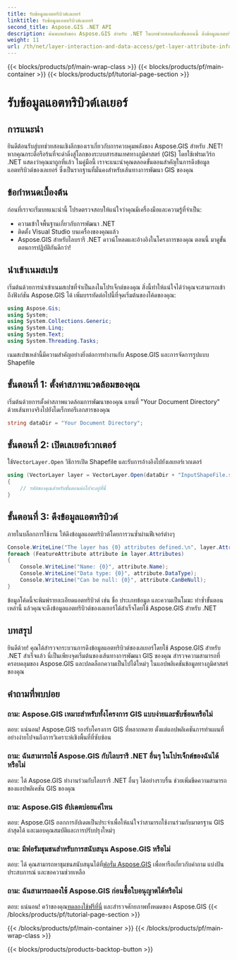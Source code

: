 ```yaml
---
title: รับข้อมูลแอตทริบิวต์เลเยอร์
linktitle: รับข้อมูลแอตทริบิวต์เลเยอร์
second_title: Aspose.GIS .NET API
description: ค้นพบพลังของ Aspose.GIS สำหรับ .NET ในบทช่วยสอนทีละขั้นตอนนี้ ดึงข้อมูลแอตทริบิวต์ของเลเยอร์ได้อย่างง่ายดาย ดาวน์โหลดทดลองใช้ฟรีตอนนี้!
weight: 11
url: /th/net/layer-interaction-and-data-access/get-layer-attribute-information/
---
```


{{< blocks/products/pf/main-wrap-class >}}
{{< blocks/products/pf/main-container >}}
{{< blocks/products/pf/tutorial-page-section >}}

# รับข้อมูลแอตทริบิวต์เลเยอร์

## การแนะนำ
ยินดีต้อนรับสู่บทช่วยสอนเชิงลึกของเราเกี่ยวกับการควบคุมพลังของ Aspose.GIS สำหรับ .NET! หากคุณกระตือรือร้นที่จะดำดิ่งสู่โลกของระบบสารสนเทศทางภูมิศาสตร์ (GIS) โดยใช้เฟรมเวิร์ก .NET แสดงว่าคุณมาถูกที่แล้ว ในคู่มือนี้ เราจะแนะนำคุณตลอดขั้นตอนสำคัญในการดึงข้อมูลแอตทริบิวต์ของเลเยอร์ ซึ่งเป็นรากฐานที่มั่นคงสำหรับเส้นทางการพัฒนา GIS ของคุณ
## ข้อกำหนดเบื้องต้น
ก่อนที่เราจะเริ่มบทแนะนำนี้ โปรดตรวจสอบให้แน่ใจว่าคุณมีเครื่องมือและความรู้ที่จำเป็น:
- ความเข้าใจพื้นฐานเกี่ยวกับการพัฒนา .NET
- ติดตั้ง Visual Studio บนเครื่องของคุณแล้ว
- Aspose.GIS สำหรับไลบรารี .NET ดาวน์โหลดและอ้างอิงในโครงการของคุณ
ตอนนี้ มาดูขั้นตอนการปฏิบัติกันดีกว่า!
## นำเข้าเนมสเปซ
เริ่มต้นด้วยการนำเข้าเนมสเปซที่จำเป็นลงในโปรเจ็กต์ของคุณ สิ่งนี้ทำให้แน่ใจได้ว่าคุณจะสามารถเข้าถึงฟังก์ชัน Aspose.GIS ได้ เพิ่มบรรทัดต่อไปนี้ที่จุดเริ่มต้นของโค้ดของคุณ:
```csharp
using Aspose.Gis;
using System;
using System.Collections.Generic;
using System.Linq;
using System.Text;
using System.Threading.Tasks;
```
เนมสเปซเหล่านี้มีความสำคัญอย่างยิ่งต่อการทำงานกับ Aspose.GIS และการจัดการรูปแบบ Shapefile
## ขั้นตอนที่ 1: ตั้งค่าสภาพแวดล้อมของคุณ
เริ่มต้นด้วยการตั้งค่าสภาพแวดล้อมการพัฒนาของคุณ แทนที่ "Your Document Directory" ด้วยเส้นทางจริงไปยังไดเร็กทอรีเอกสารของคุณ
```csharp
string dataDir = "Your Document Directory";
```
## ขั้นตอนที่ 2: เปิดเลเยอร์เวกเตอร์
 ใช้`VectorLayer.Open` วิธีการเปิด Shapefile และรับการอ้างอิงไปยังเลเยอร์เวกเตอร์
```csharp
using (VectorLayer layer = VectorLayer.Open(dataDir + "InputShapeFile.shp", Drivers.Shapefile))
{
    // รหัสของคุณสำหรับขั้นตอนต่อไปจะอยู่ที่นี่
}
```
## ขั้นตอนที่ 3: ดึงข้อมูลแอตทริบิวต์
ภายในบล็อกการใช้งาน ให้ดึงข้อมูลแอตทริบิวต์โดยการวนซ้ำผ่านฟีเจอร์ต่างๆ
```csharp
Console.WriteLine("The layer has {0} attributes defined.\n", layer.Attributes.Count);
foreach (FeatureAttribute attribute in layer.Attributes)
{
    Console.WriteLine("Name: {0}", attribute.Name);
    Console.WriteLine("Data type: {0}", attribute.DataType);
    Console.WriteLine("Can be null: {0}", attribute.CanBeNull);
}
```
ข้อมูลโค้ดนี้จะพิมพ์รายละเอียดแอตทริบิวต์ เช่น ชื่อ ประเภทข้อมูล และความเป็นโมฆะ
ทำซ้ำขั้นตอนเหล่านี้ แล้วคุณจะดึงข้อมูลแอตทริบิวต์ของเลเยอร์ได้สำเร็จโดยใช้ Aspose.GIS สำหรับ .NET
## บทสรุป
ยินดีด้วย! คุณได้สำรวจกระบวนการดึงข้อมูลแอตทริบิวต์ของเลเยอร์โดยใช้ Aspose.GIS สำหรับ .NET สำเร็จแล้ว นี่เป็นเพียงจุดเริ่มต้นของเส้นทางการพัฒนา GIS ของคุณ สำรวจความสามารถที่ครอบคลุมของ Aspose.GIS และปลดล็อกความเป็นไปได้ใหม่ๆ ในแอปพลิเคชันข้อมูลทางภูมิศาสตร์ของคุณ

## คำถามที่พบบ่อย
### ถาม: Aspose.GIS เหมาะสำหรับทั้งโครงการ GIS แบบง่ายและซับซ้อนหรือไม่
ตอบ: แน่นอน! Aspose.GIS รองรับโครงการ GIS ที่หลากหลาย ตั้งแต่แอปพลิเคชันการทำแผนที่อย่างง่ายไปจนถึงการวิเคราะห์เชิงพื้นที่ที่ซับซ้อน
### ถาม: ฉันสามารถใช้ Aspose.GIS กับไลบรารี .NET อื่นๆ ในโปรเจ็กต์ของฉันได้หรือไม่
ตอบ: ได้ Aspose.GIS ทำงานร่วมกับไลบรารี .NET อื่นๆ ได้อย่างราบรื่น ช่วยเพิ่มขีดความสามารถของแอปพลิเคชัน GIS ของคุณ
### ถาม: Aspose.GIS อัปเดตบ่อยแค่ไหน
ตอบ: Aspose.GIS ออกการอัปเดตเป็นประจำเพื่อให้แน่ใจว่าสามารถใช้งานร่วมกับมาตรฐาน GIS ล่าสุดได้ และมอบคุณสมบัติและการปรับปรุงใหม่ๆ
### ถาม: มีฟอรัมชุมชนสำหรับการสนับสนุน Aspose.GIS หรือไม่
 ตอบ: ได้ คุณสามารถหาชุมชนสนับสนุนได้ที่[ฟอรั่ม Aspose.GIS](https://forum.aspose.com/c/gis/33) เพื่อหารือเกี่ยวกับคำถาม แบ่งปันประสบการณ์ และขอความช่วยเหลือ
### ถาม: ฉันสามารถลองใช้ Aspose.GIS ก่อนซื้อใบอนุญาตได้หรือไม่
 ตอบ: แน่นอน! คว้าของคุณ[ทดลองใช้ฟรีที่นี่](https://releases.aspose.com/) และสำรวจศักยภาพทั้งหมดของ Aspose.GIS
{{< /blocks/products/pf/tutorial-page-section >}}

{{< /blocks/products/pf/main-container >}}
{{< /blocks/products/pf/main-wrap-class >}}

{{< blocks/products/products-backtop-button >}}
